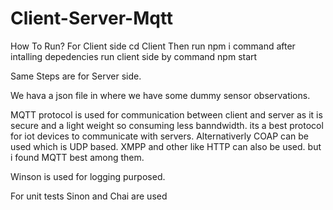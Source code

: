 # Client-Server-Mqtt

How To Run?
For Client side 
cd Client
Then run npm i command
after intalling depedencies run client side by command npm start

Same Steps are for Server side.

We hava a json file in where we have some dummy sensor observations.

MQTT protocol is used for communication between client and server as it is secure and a light weight so consuming less banndwidth. its a best protocol for iot devices to communicate with servers.
Alternativerly COAP can be used which is UDP based. XMPP and other like HTTP can also be used. but i found MQTT best among them.

Winson is used for logging purposed.

For unit tests Sinon and Chai are used 



